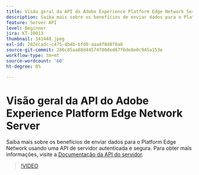 ```yaml
---
title: Visão geral da API do Adobe Experience Platform Edge Network Server
description: Saiba mais sobre os benefícios de enviar dados para o Platform Edge Network usando uma API de servidor autenticada e segura.
feature: Server API
level: Beginner
jira: KT-10013
thumbnail: 341448.jpeg
exl-id: 282ecadc-c475-4b4b-bfd0-aaa4f8d8f0a8
source-git-commit: 286c85aa88d44574f00ded67f0de8e0c945a153e
workflow-type: tm+mt
source-wordcount: '60'
ht-degree: 0%

---
```


# Visão geral da API do Adobe Experience Platform Edge Network Server

Saiba mais sobre os benefícios de enviar dados para o Platform Edge Network usando uma API de servidor autenticada e segura. Para obter mais informações, visite a [Documentação da API do servidor](https://experienceleague.adobe.com/docs/experience-platform/edge-network-server-api/overview.html).

>[!VIDEO](https://video.tv.adobe.com/v/341448?learn=on&enablevpops)
